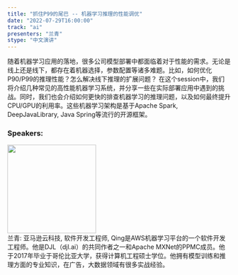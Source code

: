 ```yaml
---
title: "抓住P99的尾巴 -- 机器学习推理的性能调优"
date: "2022-07-29T16:00:00"
track: "ai"
presenters: "兰青"
stype: "中文演讲"
---
```

随着机器学习应用的落地，很多公司模型部署中都面临着对于性能的需求。无论是线上还是线下，都存在着机器选择，参数配置等诸多难题。比如，如何优化 P90/P99的推理性能？怎么解决线下推理的扩展问题？ 在这个session中，我们将介绍几种常见的高性能机器学习系统，并分享一些在实际部署应用中遇到的挑战。同时，我们也会介绍如何更快的排查机器学习的推理问题，以及如何最终提升CPU/GPU的利用率。这些机器学习架构是基于Apache Spark, DeepJavaLibrary, Java Spring等流行的开源框架。
 ### Speakers: 
 <img src="images/speaker/1027.png" width="200" /><br>兰青: 亚马逊云科技, 软件开发工程师, Qing是AWS机器学习平台的一个软件开发工程师。他是DJL（djl.ai）的共同作者之一和Apache MXNet的PPMC成员。他于2017年毕业于哥伦比亚大学，获得计算机工程硕士学位。他拥有模型训练和推理方面的专业知识，在广告，大数据领域有很多实战经验。

 